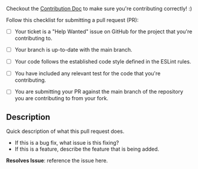 Checkout the [Contribution Doc](https://docs.projectreclass.org/toynet/contributing-code-to-toynet/contributing-code-to-toynet) to make sure you're contributing correctly! :)

Follow this checklist for submitting a pull request (PR):

- [ ] Your ticket is a "Help Wanted" issue on GitHub for the project that you're contributing to.
- [ ] Your branch is up-to-date with the main branch.
- [ ] Your code follows the established code style defined in the ESLint rules.
- [ ] You have included any relevant test for the code that you're contributing.
- [ ] You are submitting your PR against the main branch of the repository you are contributing to from your fork.


## Description
Quick description of what this pull request does.

- If this is a bug fix, what issue is this fixing?
- If this is a feature, describe the feature that is being added.

**Resolves Issue**: reference the issue here.
